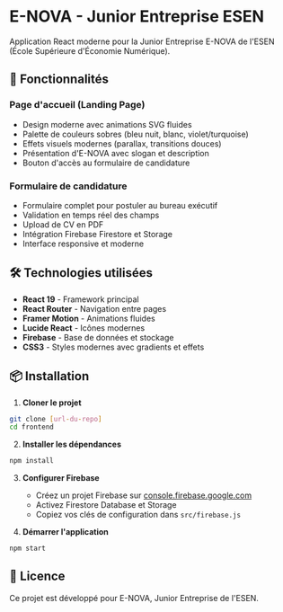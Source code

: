 # E-NOVA - Junior Entreprise ESEN

Application React moderne pour la Junior Entreprise E-NOVA de l'ESEN (École Supérieure d'Économie Numérique).

## 🚀 Fonctionnalités

### Page d'accueil (Landing Page)
- Design moderne avec animations SVG fluides
- Palette de couleurs sobres (bleu nuit, blanc, violet/turquoise)
- Effets visuels modernes (parallax, transitions douces)
- Présentation d'E-NOVA avec slogan et description
- Bouton d'accès au formulaire de candidature

### Formulaire de candidature
- Formulaire complet pour postuler au bureau exécutif
- Validation en temps réel des champs
- Upload de CV en PDF
- Intégration Firebase Firestore et Storage
- Interface responsive et moderne

## 🛠️ Technologies utilisées

- **React 19** - Framework principal
- **React Router** - Navigation entre pages
- **Framer Motion** - Animations fluides
- **Lucide React** - Icônes modernes
- **Firebase** - Base de données et stockage
- **CSS3** - Styles modernes avec gradients et effets

## 📦 Installation

1. **Cloner le projet**
```bash
git clone [url-du-repo]
cd frontend
```

2. **Installer les dépendances**
```bash
npm install
```

3. **Configurer Firebase**
   - Créez un projet Firebase sur [console.firebase.google.com](https://console.firebase.google.com)
   - Activez Firestore Database et Storage
   - Copiez vos clés de configuration dans `src/firebase.js`

4. **Démarrer l'application**
```bash
npm start
```


## 📄 Licence

Ce projet est développé pour E-NOVA, Junior Entreprise de l'ESEN.
